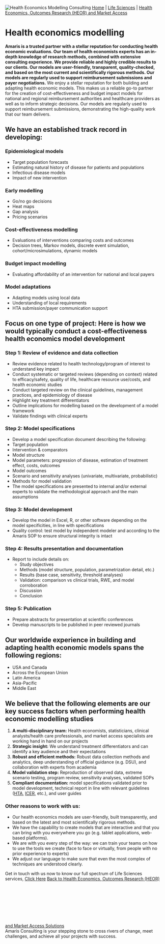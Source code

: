![Health Economics Modelling Consulting](https://amaris.com/wp-content/uploads/2013/09/Health-economics-modelling.png)
[Home](https://amaris.com) | [Life Sciences](https://amaris.com/business-line/life-sciences/) | [Health Economics, Outcomes Research (HEOR) and Market Access](https://amaris.com/business-line/life-sciences/health-economics-outcomes-research-heor-and-market-access/)
# Health economics modelling
**Amaris is a trusted partner with a stellar reputation for conducting health economic evaluations. Our team of health economists experts has an in-depth knowledge of research methods, combined with extensive consulting experience. We provide reliable and highly credible results to our clients. Our models are user-friendly, transparent, quality-checked, and based on the most current and scientifically rigorous methods. Our models are regularly used to support reimbursement submissions and payer negotiations.**
We enjoy a stellar reputation for both building and adapting health economic models. This makes us a reliable go-to partner for the creation of cost-effectiveness and budget impact models for national and regional reimbursement authorities and healthcare providers as well as to inform strategic decisions. Our models are regularly used to support reimbursement submissions, demonstrating the high-quality work that our team delivers.
## We have an established track record in developing:
### Epidemiological models
  * Target population forecasts
  * Estimating natural history of disease for patients and populations
  * Infectious disease models
  * Impact of new intervention


### Early modelling
  * Go/no go decisions
  * Heat maps
  * Gap analysis
  * Pricing scenarios


### Cost-effectiveness modelling
  * Evaluations of interventions comparing costs and outcomes
  * Decision trees, Markov models, discrete event simulation, cohort/microsimulations, dynamic models


### Budget impact modelling
  * Evaluating affordability of an intervention for national and local payers


### Model adaptations
  * Adapting models using local data
  * Understanding of local requirements
  * HTA submission/payer communication support


## Focus on one type of project: Here is how we would typically conduct a cost-effectiveness health economics model development
### Step 1: Review of evidence and data collection
  * Review evidence related to health technology/program of interest to understand key impact
  * Conduct systematic or targeted reviews (depending on context) related to efficacy/safety, quality of life, healthcare resource use/costs, and health economic studies
  * Conduct targeted review on the clinical guidelines, management practices, and epidemiology of disease
  * Highlight key treatment differentiators
  * Outline implications for modelling based on the development of a model framework
  * Validate findings with clinical experts


### Step 2: Model specifications
  * Develop a model specification document describing the following:
  * Target population
  * Intervention & comparators
  * Model structure
  * Model parameters: progression of disease, estimation of treatment effect, costs, outcomes
  * Model outcomes
  * Scenario and sensitivity analyses (univariate, multivariate, probabilistic)
  * Methods for model validation
  * The model specifications are presented to internal and/or external experts to validate the methodological approach and the main assumptions


### Step 3: Model development
  * Develop the model in Excel, R, or other software depending on the model specificities, in line with specifications
  * Quality control: test model by independent modeler and according to the Amaris SOP to ensure structural integrity is intact


### Step 4: Results presentation and documentation
  * Report to include details on:
    * Study objectives
    * Methods (model structure, population, parametrization detail, etc.)
    * Results (base case, sensitivity, threshold analyses)
    * Validation: comparison vs clinical trials, RWE, and model corroboration
    * Discussion
    * Conclusion


### Step 5: Publication
  * Prepare abstracts for presentation at scientific conferences
  * Develop manuscripts to be published in peer reviewed journals


## Our worldwide experience in building and adapting health economic models spans the following regions:
  * USA and Canada
  * Across the European Union
  * Latin America
  * Asia-Pacific
  * Middle East


## We believe that the following elements are our key success factors when performing health economic modelling studies
  1. **A multi-disciplinary team:** Health economists, statisticians, clinical analysts/health care professionals, and market access specialists are working hand in hand on our projects
  2. **Strategic insight:** We understand treatment differentiators and can identify a key audience and their expectations
  3. **Robust and efficient methods:** Robust data collection methods and analytics, deep understanding of official guidance (e.g. DSU), and collaboration with experts from academia
  4. **Model validation step:** Reproduction of observed data, extreme scenario testing, program review, sensitivity analyses, validated SOPs
  5. **Compliant documentation:** model specifications validated prior to model development, technical report in line with relevant guidelines ([HTA](https://www.euro.who.int/en/health-topics/Health-systems/health-technologies-and-medicines/policy-areas/health-technology-assessment), [ICER](https://icer.org/), etc.), and user guides


### Other reasons to work with us:
  * Our health economics models are user-friendly, built transparently, and based on the latest and most scientifically rigorous methods.
  * We have the capability to create models that are interactive and that you can bring with you everywhere you go (e.g. tablet applications, web-based platforms).
  * We are with you every step of the way: we can train your teams on how to use the tools we create (face to face or virtually, from people with no prior experience to experts)
  * We adjust our language to make sure that even the most complex of techniques are understood clearly.


Get in touch with us now to know our full spectrum of Life Sciences services, [Click Here](https://amaris.com/contact-us/)
[Back to Health Economics, Outcomes Research (HEOR) and Market Access Solutions](https://amaris.com/business-line/life-sciences/health-economics-outcomes-research-heor-and-market-access/)
![Amaris Logo](data:image/svg+xml,%3Csvg%20xmlns='http://www.w3.org/2000/svg'%20viewBox='0%200%200%200'%3E%3C/svg%3E)
Amaris Consulting is your stepping stone to cross rivers of change, meet challenges, and achieve all your projects with success.
